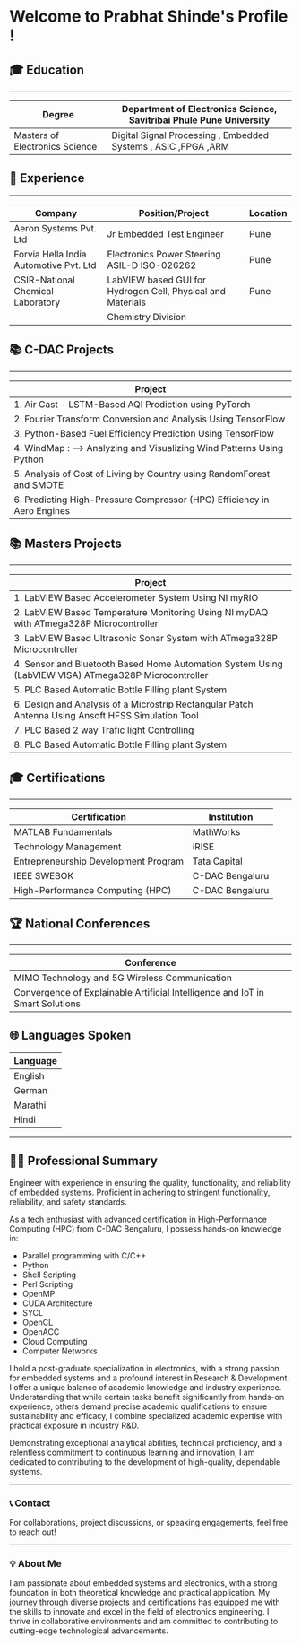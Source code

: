# Welcome to Prabhat Shinde's Profile !

## 🎓 Education
_________________________________________________________________________________________________________________
| Degree                         | Department of Electronics Science, Savitribai Phule Pune University          |
|--------------------------------|------------------------------------------------------------------------------|
| Masters of Electronics Science |  Digital Signal Processing , Embedded Systems , ASIC ,FPGA ,ARM              |

## 💼 Experience
______________________________________________________________________________________________________________________
| Company                                   | Position/Project                                            | Location |
|-------------------------------------------|-------------------------------------------------------------|----------|
| Aeron Systems Pvt. Ltd                    | Jr Embedded Test Engineer                                   | Pune     |
| Forvia Hella India Automotive Pvt. Ltd    | Electronics Power Steering ASIL-D ISO-026262                | Pune     |
| CSIR-National Chemical Laboratory         | LabVIEW based GUI for Hydrogen Cell, Physical and Materials | Pune     |
|                                           |   Chemistry Division                                        |          |


## 📚 C-DAC Projects
___________________________________________________________________________________________________________
| Project                                                                                                 |
|---------------------------------------------------------------------------------------------------------|
| 1. Air Cast - LSTM-Based AQI Prediction using PyTorch                                                   |
| 2. Fourier Transform Conversion and Analysis Using TensorFlow                                           |
| 3. Python-Based Fuel Efficiency Prediction Using TensorFlow                                             |
| 4. WindMap : --> Analyzing and Visualizing Wind Patterns Using Python                                   |
|  5. Analysis of Cost of Living by Country using RandomForest and SMOTE                                  |
|  6. Predicting High-Pressure Compressor (HPC) Efficiency in Aero Engines                                |



## 📚 Masters Projects
___________________________________________________________________________________________________________
| Project                                                                                                 |
|---------------------------------------------------------------------------------------------------------|
|  1.  LabVIEW Based Accelerometer System Using NI myRIO                                                  |
|  2.  LabVIEW Based Temperature Monitoring Using NI myDAQ with ATmega328P Microcontroller                |
|  3.  LabVIEW Based Ultrasonic Sonar System with ATmega328P Microcontroller                              |
|  4.  Sensor and Bluetooth Based Home Automation System Using (LabVIEW VISA) ATmega328P Microcontroller  |
|  5.  PLC Based Automatic Bottle Filling plant System                                                    |
|  6.  Design and Analysis of a Microstrip Rectangular Patch Antenna Using Ansoft HFSS Simulation Tool    |
|  7.  PLC Based 2 way Trafic light Controlling                                                           |
|  8.  PLC Based Automatic Bottle Filling plant System                                                    |



## 🎓 Certifications
____________________________________________________________________
| Certification                       | Institution                |
|-------------------------------------|----------------------------|
| MATLAB Fundamentals                 | MathWorks                  |
| Technology Management               | iRISE                      |
| Entrepreneurship Development Program| Tata Capital               |
| IEEE SWEBOK                         | C-DAC Bengaluru            |
| High-Performance Computing (HPC)    | C-DAC Bengaluru            |


## 🏆 National Conferences
________________________________________________________________________________________
| Conference                                                                           |
|--------------------------------------------------------------------------------------|
| MIMO Technology and 5G Wireless Communication                                        |
| Convergence of Explainable Artificial Intelligence and IoT in Smart Solutions        |


## 🌐 Languages Spoken
| Language |
|----------|
| English  |
| German   |
| Marathi  |
| Hindi    |

---

## 🧑‍💼 Professional Summary
Engineer with experience in ensuring the quality, functionality, and reliability of embedded systems. Proficient in adhering to stringent functionality, reliability, and safety standards. 

As a tech enthusiast with advanced certification in High-Performance Computing (HPC) from C-DAC Bengaluru, I possess hands-on knowledge in:
- Parallel programming with C/C++
- Python
- Shell Scripting
- Perl Scripting
- OpenMP
- CUDA Architecture
- SYCL
- OpenCL
- OpenACC
- Cloud Computing
- Computer Networks

I hold a post-graduate specialization in electronics, with a strong passion for embedded systems and a profound interest in Research & Development. I offer a unique balance of academic knowledge and industry experience. Understanding that while certain tasks benefit significantly from hands-on experience, others demand precise academic qualifications to ensure sustainability and efficacy, I combine specialized academic expertise with practical exposure in industry R&D.

Demonstrating exceptional analytical abilities, technical proficiency, and a relentless commitment to continuous learning and innovation, I am dedicated to contributing to the development of high-quality, dependable systems.

---

### 📞 Contact
For collaborations, project discussions, or speaking engagements, feel free to reach out!

---

### 💡 About Me
I am passionate about embedded systems and electronics, with a strong foundation in both theoretical knowledge and practical application. My journey through diverse projects and certifications has equipped me with the skills to innovate and excel in the field of electronics engineering. I thrive in collaborative environments and am committed to contributing to cutting-edge technological advancements.

